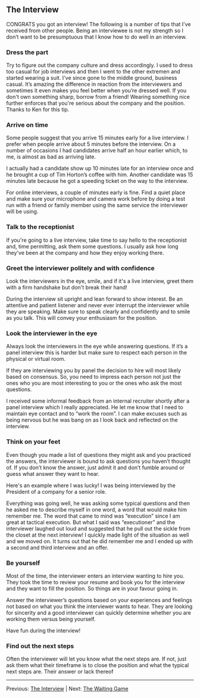 ## The Interview

CONGRATS you got an interview! The following is a number of tips that I’ve received from other people. Being an interviewee is not my strength so I don’t want to be presumptuous that I know how to do well in an interview. 

### Dress the part

Try to figure out the company culture and dress accordingly. I used to dress too casual for job interviews and then I went to the other extremen and started wearing a suit. I've since gone to the middle ground, business casual. It’s amazing the difference in reaction from the interviewers and sometimes it even makes you feel better when you’re dressed well. If you don't own something sharp, borrow from a friend! Wearing something nice further enforces that you're serious about the company and the position. Thanks to Ken for this tip.

### Arrive on time

Some people suggest that you arrive 15 minutes early for a live interview. I prefer when people arrive about 5 minutes before the interview. On a number of occasions I had candidates arrive half an hour earlier which, to me, is almost as bad as arriving late.

I actually had a candidate show up 10 minutes late for an interview once and he brought a cup of Tim Horton’s coffee with him. Another candidate was 15 minutes late because he got a speeding ticket on the way to the interview.

For online interviews, a couple of minutes early is fine. Find a quiet place and make sure your microphone and camera work before by doing a test run with a friend or family member using the same service the interviewer will be using.

### Talk to the receptionist

If you're going to a live interview, take time to say hello to the receptionist and, time permitting, ask them some questions. I usually ask how long they've been at the company and how they enjoy working there.

### Greet the interviewer politely and with confidence

Look the interviewers in the eye, smile, and if it's a live interview, greet them with a firm handshake but don't break their hand! 

During the interview sit upright and lean forward to show interest. Be an attentive and patient listener and never ever interrupt the interviewer while they are speaking. Make sure to speak clearly and confidently and to smile as you talk. This will convey your enthusiasm for the position.

### Look the interviewer in the eye

Always look the interviewers in the eye while answering questions. If it’s a panel interview this is harder but make sure to respect each person in the physical or virtual room. 

If they are interviewing you by panel the decision to hire will most likely based on consensus. So, you need to impress each person not just the ones who you are most interesting to you or the ones who ask the most questions.

I received some informal feedback from an internal recruiter shortly after a panel interview which I really appreciated. He let me know that I need to maintain eye contact and to “work the room”. I can make excuses such as being nervous but he was bang on as I look back and reflected on the interview.

### Think on your feet

Even though you made a list of questions they might ask and you practiced the answers, the interviewer is bound to ask questions you haven’t thought of. If you don’t know the answer, just admit it and don’t fumble around or guess what answer they want to hear.

Here's an example where I was lucky! I was being interviewed by the President of a company for a senior role.

Everything was going well, he was asking some typical questions and then he asked me to describe myself in one word, a word that would make him remember me. The word that came to mind was “execution” since I am great at tactical execution. But what I said was “executioner” and the interviewer laughed out loud and suggested that he pull out the sickle from the closet at the next interview! I quickly made light of the situation as well and we moved on. It turns out that he did remember me and I ended up with a second and third interview and an offer.

### Be yourself

Most of the time, the interviewer enters an interview wanting to hire you. They took the time to review your resume and book you for the interview and they want to fill the position. So things are in your favour going in.

Answer the interviewer’s questions based on your experiences and feelings not based on what you think the interviewer wants to hear. They are looking for sincerity and a good interviewer can quickly determine whether you are working them versus being yourself.

Have fun during the interview! 

### Find out the next steps

Often the interviewer will let you know what the next steps are. If not, just ask them what their timeframe is to close the position and what the typical next steps are. Their answer or lack thereof 

---

Previous: [The Interview](05-the-interview.md) | Next: [The Waiting Game](06-the-waiting-game.md)